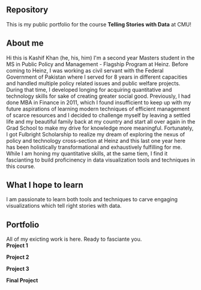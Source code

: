 ## Repository
This is my public portfolio for the course **Telling Stories with Data** at CMU!
## About me
Hi this is Kashif Khan (he, his, him)
I'm a second year Masters student in the MS in Public Policy and Management - Flagship Program at Heinz.
Before coming to Heinz, I was working as civil servant with the Federal Government of Pakistan where I served for 8 years in different capacities and handled multiple policy related issues and public welfare projects. During that time, I developed longing for acquiring quantitative and technology skills for sake of creating greater social good. Previously, I had done MBA in Finance in 2011, which I found insufficient to keep up with my future aspirations of learning modern techniques of efficient management of scarce resources and I decided to challenge myself  by leaving a settled life and my beautiful family back at my country and start all over again in the Grad School to make my drive for knowledge more meaningful. Fortunately, I got Fulbright Scholarship to realize my dream of exploring the nexus of policy and technology cross-section at Heinz and this last one year here has been holistically transformational and exhaustively fulfilling for me. While I am honing my quantitative skills, at the same tiem, I find it fascianting to build proficinency in data visualization tools and techniques in this course. 
## What I hope to learn
I am passionate to learn both tools and techniques to carve engaging visualizations which tell right stories with data. 
## Portfolio
All of my exicting work is here. Ready to fasciante you.  
**Project 1**


**Project 2**


**Project 3**


**Final Project**
